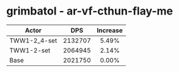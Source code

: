# grimbatol - ar-vf-cthun-flay-me
| Actor | DPS | Increase |
|---|:---:|:---:|
|TWW1-2_4-set|2132707|5.49%|
|TWW1-2-set|2064945|2.14%|
|Base|2021750|0.00%|
